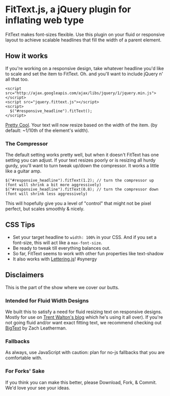 # FitText.js, a jQuery plugin for inflating web type
FitText makes font-sizes flexible. Use this plugin on your fluid or responsive layout to achieve scalable headlines that fill the width of a parent element.

## How it works
If you're working on a responsive design, take whatever headline you'd like to scale and set the item to FitText. Oh. and you'll want to include jQuery n' all that too.

    <script src="http://ajax.googleapis.com/ajax/libs/jquery/1/jquery.min.js"></script>
   	<script src="jquery.fittext.js"></script>
   	<script>
      $("#responsive_headline").fitText();
    </script>

[Pretty Cool](http://www.hulu.com/watch/194733/saturday-night-live-miley-cyrus-show). Your text will now resize based on the width of the item. (by default: ~1/10th of the element's width).

### The Compressor
The default setting works pretty well, but when it doesn't FitText has one setting you can adjust. If your text resizes poorly or is resizing all hurdy gurdy, you'll want to turn tweak up/down the compressor. It works a little like a guitar amp.

    $("#responsive_headline").fitText(1.2); // turn the compressor up (font will shrink a bit more aggressively)
    $("#responsive_headline").fitText(0.8); // turn the compressor down (font will shrink less aggressively)
    
This will hopefully give you a level of "control" that might not be pixel perfect, but scales smoothly & nicely.

## CSS Tips

* Set your target headline to `width: 100%` in your CSS.  And if you set a font-size, this will act like a `max-font-size`.
* Be ready to tweak till everything balances out.
* So far, FitText seems to work with other fun properties like text-shadow
* It also works with [Lettering.js](http://github.com/davatron5000/Lettering.js)! #synergy

## Disclaimers
This is the part of the show where we cover our butts.

### Intended for Fluid Width Designs
We built this to satisfy a need for fluid resizing text on responsive designs. Mostly for use on [Trent Walton's blog](http://trentwalton.com) which he's using it all over). If you're not going fluid and/or want exact fitting text, we recommend checking out [BigText](https://github.com/zachleat/BigText) by Zach Leatherman.

### Fallbacks
As always, use JavaScript with caution: plan for no-js fallbacks that you are comfortable with.

### For Forks' Sake
If you think you can make this better, please Download, Fork, & Commit. We'd love your see your ideas.